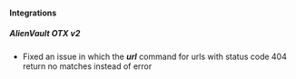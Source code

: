 
#### Integrations
##### AlienVault OTX v2
 - Fixed an issue in which the ***url*** command for urls with status code 404 return no matches instead of error 
